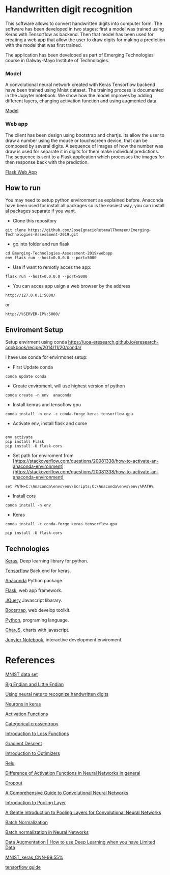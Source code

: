 # Handwritten digit recognition


This software allows to convert handwritten digits into computer form. The software has been developed in two stages: first a model was trained using Keras with Tensorflow as backend. Then that model has been used for creating a web app that allow the user to draw digits for making a prediction with the model that was first trained.


The application has been developed as part of Emerging Technologies course in Galway-Mayo Institute of Technologies.


### Model
  
A convolutional neural network created with Keras Tensorflow backend have been trained using Mnist dataset. The training process is documented in the Jupyter notebook. We show how the model improves by adding different layers, changing activation function and using augmented data.

 [Model](https://nbviewer.jupyter.org/github/JoseIgnacioRetamalThomsen/Emerging-Technologies-Assessment-2019/blob/master/model/Model.ipynb)

### Web app

The client has been design using bootstrap and chartjs. Its allow the user to draw a number using the mouse or touchscreen device, that can be composed by several digits. A sequence of images of how the number was draw is used for separate it in digits for them make individual predictions. The sequence is sent to a Flask application which processes the images for then response back with the prediction.

[Flask Web App](https://github.com/JoseIgnacioRetamalThomsen/Emerging-Technologies-Assessment-2019/blob/master/webapp/app.py)
 

 ## How to run
 
You may need to setup python environment as explained before. Anaconda have been used for install all packages so is the easiest way, you can install al packages separate if you want.

* Clone this repository

```
git clone https://github.com/JoseIgnacioRetamalThomsen/Emerging-Technologies-Assessment-2019.git

```

* go into folder and run flask

```
cd Emerging-Technologies-Assessment-2019/webapp
env flask run --host=0.0.0.0 --port=5000
```

* Use if want to remotly acces the app:

```
flask run --host=0.0.0.0 --port=5000
```

* You can acces app usign a web browser by the address 

```
http://127.0.0.1:5000/
```

or

```
http://%SERVER-IP%:5000/
```

## Enviroment Setup

Setup envirment using conda
https://uoa-eresearch.github.io/eresearch-cookbook/recipe/2014/11/20/conda/

I have use conda for envirmonet setup:

* First Update conda


```
conda update conda

```


* Create enviroment, will use highest version of python


```
conda create -n env  anaconda

```

* Install kenras and tensoflow gpu


```
conda install -n env -c conda-forge keras tensorflow-gpu

```


* Activate env, install flask and corse

```

env activate
pip install Flask
pip install -U flask-cors

```


* Set path for enviroment from [https://stackoverflow.com/questions/20081338/how-to-activate-an-anaconda-environment](https://stackoverflow.com/questions/20081338/how-to-activate-an-anaconda-environment)

```
set PATH=C:\Anaconda\envs\env\Scripts;C:\Anaconda\envs\env;%PATH%

```


* Install cors

```
conda install -n env 
```

* Keras

```
conda install -c conda-forge keras tensorflow-gpu

pip install -U flask-cors
```

## Technologies

[Keras](https://keras.io/),  Deep learning library for python.

[Tensorflow](https://www.tensorflow.org/) Back end for keras.

[Anaconda](https://www.anaconda.com/) Python package.

[Flask](https://www.palletsprojects.com/p/flask/), web app framework.

[JQuery](https://jquery.com/) Javascript libarary.

[Bootstrap](https://getbootstrap.com/), web develop toolkit.

[Python](https://www.python.org/), programing language.

[CharJS](https://www.chartjs.org/), charts with javascript.

[Jupyter Notebook](https://jupyter.org/), interactive development enviroment.

# References

[MNIST data set](http://yann.lecun.com/exdb/mnist/)

[Big Endian and Little Endian](https://chortle.ccsu.edu/AssemblyTutorial/Chapter-15/ass15_3.html)

[Using neural nets to recognize handwritten digits](http://neuralnetworksanddeeplearning.com/chap1.html)

[Neurons in keras](https://github.com/ianmcloughlin/jupyter-teaching-notebooks/blob/master/keras-neurons.ipynb)

[Activation Functions](https://www.analyticsvidhya.com/blog/2017/10/fundamentals-deep-learning-activation-functions-when-to-use-them/)

[Categorical crossentropy](https://peltarion.com/knowledge-center/documentation/modeling-view/build-an-ai-model/loss-functions/categorical-crossentropy)

[Introduction to Loss Functions](https://algorithmia.com/blog/introduction-to-loss-functions)

[Gradient Descent](https://www.kdnuggets.com/2017/04/simple-understand-gradient-descent-algorithm.html)

[Introduction to Optimizers](https://algorithmia.com/blog/introduction-to-optimizers)

[Relu](https://medium.com/@danqing/a-practical-guide-to-relu-b83ca804f1f7)

[Difference of Activation Functions in Neural Networks in general](https://datascience.stackexchange.com/questions/14349/difference-of-activation-functions-in-neural-networks-in-general)

[Dropout](https://machinelearningmastery.com/dropout-regularization-deep-learning-models-keras/)

[A Comprehensive Guide to Convolutional Neural Networks ](https://towardsdatascience.com/a-comprehensive-guide-to-convolutional-neural-networks-the-eli5-way-3bd2b1164a53)

[Introduction to Pooling Layer](https://www.geeksforgeeks.org/cnn-introduction-to-pooling-layer/)

[A Gentle Introduction to Pooling Layers for Convolutional Neural Networks](https://machinelearningmastery.com/pooling-layers-for-convolutional-neural-networks/)

[Batch Normalization](https://arxiv.org/pdf/1502.03167v2.pdf)

[Batch normalization in Neural Networks](https://towardsdatascience.com/batch-normalization-in-neural-networks-1ac91516821c)

[Data Augmentation | How to use Deep Learning when you have Limited Data](https://medium.com/nanonets/how-to-use-deep-learning-when-you-have-limited-data-part-2-data-augmentation-c26971dc8ced)

 [MNIST_keras_CNN-99.55%](https://github.com/yashk2810/MNIST-Keras/blob/master/Notebook/MNIST_keras_CNN-99.55%25.ipynb)

 [tensorflow guide](https://www.tensorflow.org/guide/keras/)








